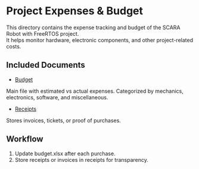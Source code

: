 # Project Expenses & Budget

This directory contains the expense tracking and budget of the SCARA Robot with FreeRTOS project.  
It helps monitor hardware, electronic components, and other project-related costs.

## Included Documents

- [Budget](https://www.canva.com/design/DAGxT-o2nvU/XfMhUeo3uC2BNVsgpDmiAQ/edit?utm_content=DAGxT-o2nvU&utm_campaign=designshare&utm_medium=link2&utm_source=sharebutton)

Main file with estimated vs actual expenses. Categorized by mechanics, electronics, software, and miscellaneous.

- [Receipts](Receipts/)

Stores invoices, tickets, or proof of purchases.


## Workflow
1. Update budget.xlsx after each purchase.  
2. Store receipts or invoices in receipts for transparency.
